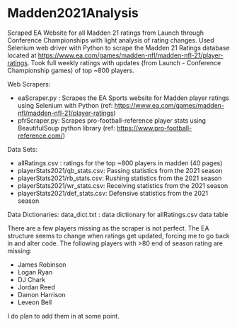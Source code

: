 # Madden2021Analysis
Scraped EA Website for all Madden 21 ratings from Launch through Conference Championships with light analysis of rating changes. 
Used Selenium web driver with Python to scrape the Madden 21 Ratings database located at https://www.ea.com/games/madden-nfl/madden-nfl-21/player-ratings.
Took full weekly ratings with updates (from Launch - Conference Championship games) of top ~800 players. 

Web Scrapers:
  - eaScraper.py : Scrapes the EA Sports website for Madden player ratings using Selenium with Python (ref: https://www.ea.com/games/madden-nfl/madden-nfl-21/player-ratings)
  - pfrScraper.py: Scrapes pro-football-reference player stats using BeautifulSoup python library (ref: https://www.pro-football-reference.com/)

Data Sets:
  - allRatings.csv : ratings for the top ~800 players in madden (40 pages)
  - playerStats2021/qb_stats.csv: Passing statistics from the 2021 season
  - playerStats2021/rb_stats.csv: Rushing statistics from the 2021 season
  - playerStats2021/wr_stats.csv: Receiving statistics from the 2021 season
  - playerStats2021/def_stats.csv: Defensive statistics from the 2021 season

Data Dictionaries:
  data_dict.txt : data dictionary for allRatings.csv data table

There are a few players missing as the scraper is not perfect. The EA structure seems to change when ratings get updated, forcing me to go back in and alter code.
The following players with >80 end of season rating are missing:
  - James Robinson
  - Logan Ryan
  - DJ Chark
  - Jordan Reed
  - Damon Harrison
  - Leveon Bell

I do plan to add them in at some point.
